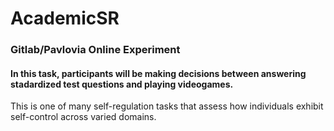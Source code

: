 # AcademicSR

### Gitlab/Pavlovia Online Experiment

#### In this task, participants will be making decisions between answering stadardized test questions and playing videogames. 
This is one of many self-regulation tasks that assess how individuals exhibit self-control across varied domains. 

